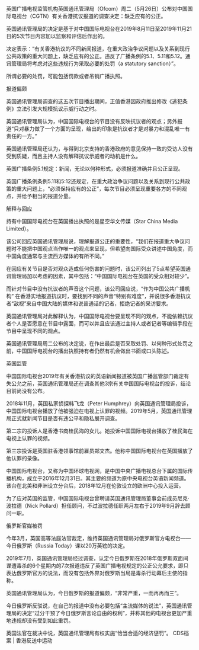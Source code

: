 英国广播电视监管机构英国通讯管理局（Ofcom）周二（5月26日）公布对中国国际电视台（CGTN）有关香港抗议报道的调查决定：缺乏应有的公正。

英国通讯管理局的决定是基于对中国国际电视台在2019年8月11日至2019年11月21日的5次节目内容加以监察和评估后作出的。

决定表示：“有关香港抗议的不同新闻报道，在重大政治争议问题以及关系到现行公共政策的重大问题上，缺乏应有的公正。违反了广播条例的5.1、5.11和5.12。通讯管理局将考虑对这些违规行为采取必要的处罚（a statutory sanction）”。

所谓必要的处罚，可能包括罚款或者吊销广播执照。

报道偏颇

英国通讯管理局调查的这五次节目播出期间，正值香港因政府推出修改《逃犯条例》立法引发大规模抗议示威行动之时。

英国通讯管理局认为，中国国际电视台的节目没有反映抗议者的观点；另外报道“只对暴力做了一个方面的呈现，给出的印象是抗议者才是对暴力和混乱唯一有责任的一方。”

英国通讯管理局还认为，与得到北京支持的香港政府的意见保持一致的受访人没有受到质疑，而且主持人没有解释抗议示威者的动机是什么。

英国广播条例5.1规定：新闻，无论以何种形式，必须报道准确并且公正呈现。

英国广播条例条例5.11和5:12还规定，在重大政治争议问题以及关系到现行公共政策的重大问题上，“必须保持应有的公正”，每次节目必须呈现重要各方的不同观点，并给予相当的报道分量。

解释与回应

持有中国国际电视台在英国播出执照的是星空华文传媒（Star China Media Limited）。

该公司回应英国通讯管理局说，理解报道公正的重要性，“我们在报道重大争议问题时不能把中国观点当作唯一的观点来呈现，但希望向国际受众讲述中国角度，而中国角度通常与主流西方媒体的有所不同。”

在回应有关节目是否对观众造成任何伤害的问题时，该公司列出了5点希望英国通讯管理局加以考虑的因素，其中包括：“中国国际电视台在英国的受众相对较少”。

而针对节目中没有抗议者的声音这个问题，该公司回应说，“作为中国公共广播机构” 在香港实地报道抗议时，要找到不同的声音“特别有难度”，并说很多香港抗议者“敌视”来自中国大陆的媒体和说普通话的记者，拒绝记者的采访要求。

英国通讯管理局对此解释认为，中国国际电视台要呈现不同的观点，不能依赖抗议者个人是否愿意在节目中露面，而可以并且应该通过主持人或者记者等编辑手段在节目中呈现不同的观点。

英国通讯管理局周二公布的决定说，在作出最后是否采取处罚、以何种形式处罚之前，中国国际电视台的播出执照持有者仍然有机会做出书面或口头陈述。

英国监管

中国国际电视台2019年有关香港抗议的英语新闻报道被英国广播监管部门裁定有失公允之前，英国通讯管理局还在调查其他3宗有关中国国际电视台的投诉，结论目前尚没有公布。

2018年11月，英国私家侦探韩飞龙（Peter Humphrey）向英国通讯管理局投诉，中国国际电视台播放了他被强迫在电视上认罪的视频。2019年5月，英国通讯管理局正式就新闻节目是否有违公平和隐私展开调查。

第二宗的投诉人是香港书商桂民海的女儿。她投诉中国国际电视台播放了桂民海在电视上认罪的视频。

第三宗投诉是英国驻香港领事馆前雇员郑文杰。他称中国国际电视台在英国播放了他认罪的录像。

中国国际电视台，又称为中国环球电视网，是中国中央广播电视总台下属的国际传播机构，成立于2016年12月31日。其主要的频道为原中央电视台英语新闻频道。该台在北美和非洲设立分台后，2018年12月在伦敦设立的欧洲中心投入运营。

为了应对英国的监管，中国国际电视台曾聘请英国通讯管理局董事会前成员尼克·波拉德（Nick Pollard）担任顾问，不过波拉德任职两月左右于2019年9月辞去顾问一职。

俄罗斯官媒被罚

今年3月，英国高等法庭法官裁定，维持英国通讯管理局对俄罗斯官方电视台——今日俄罗斯（Russia Today）课以20万英镑的决定。

2019年7月，英国通讯管理局经过调查，认定今日俄罗斯在2018年俄罗斯双面间谍遭毒杀的6个星期内的7次报道违反了英国广播电视规定的公正公允要求，即只表达俄罗斯官方的说法，而没有包括外界对俄罗斯当局是毒杀行动幕后主使的指称。

英国通讯管理局认为，今日俄罗斯的报道偏颇，“非常严重，一而再再而三”。

今日俄罗斯反驳说，在自己的报道中没有必要包括“主流媒体的说法”，英国通讯管理局的决定“过分干预了今日俄罗斯言论自由的权利”，并称其他的电视台更加严重地违规却没有受到如此重罚。

英国法官在裁决中说，英国通讯管理局有权实施“恰当合适的经济惩罚”。 CDS档案 | 香港反送中运动


